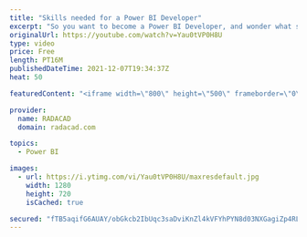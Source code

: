 ```yaml
---
title: "Skills needed for a Power BI Developer"
excerpt: "So you want to become a Power BI Developer, and wonder what skills you need to learn, what are the best resources to learn from, and where to start? This is an article and video explaining those in detail and helping you in your journey to become a Power BI Developer. Find all the links in my blog article"
originalUrl: https://youtube.com/watch?v=Yau0tVP0H8U
type: video
price: Free
length: PT16M
publishedDateTime: 2021-12-07T19:34:37Z
heat: 50

featuredContent: "<iframe width=\"800\" height=\"500\" frameborder=\"0\" src=\"https://www.youtube.com/embed/Yau0tVP0H8U\" allow=\"accelerometer; autoplay; encrypted-media; gyroscope; picture-in-picture\" allowfullscreen></iframe>"

provider:
  name: RADACAD
  domain: radacad.com

topics:
  - Power BI

images:
  - url: https://i.ytimg.com/vi/Yau0tVP0H8U/maxresdefault.jpg
    width: 1280
    height: 720
    isCached: true

secured: "fTB5aqifG6AUAY/obGkcb2IbUqc3saDviKnZl4kVFYhPYN8d03NXGagiZp4RLk5Xb72Qn3h5lIlvdJwNql05SnHWGJOLZRqdGr5PjVzHlOZR3DPWwy5gt4E4naLnUsLTYBiwPO9sw6SXQcden1qDUtCUKzUiB3OADF7Y4Zbr6d1eIZyeB/pF0t2f5CZLaSF6LWolO6CtrRWItQgRN1DEQoFGCfGO5zR4rdiZC78o7uJKR20qaUe+CkmlYmQQ0TqodCaqwfyQFbZVSX/qmTtlSKYMomeULY5AFfsvKZeelu5jkJllYjG+7Te+L4f0wE9I0hiKn7ZdnCRre4ISMMALvqIrc8Vn+Jsy6SeRzwax/jt794dywRTrnAZUMYAJ5Eun+bEpo3AXKKFr+qMv4i9hzvin4kWScbnyAWmOTSohXRw=;+Q7KGbsUOezhathAg/u7zA=="
---
```


